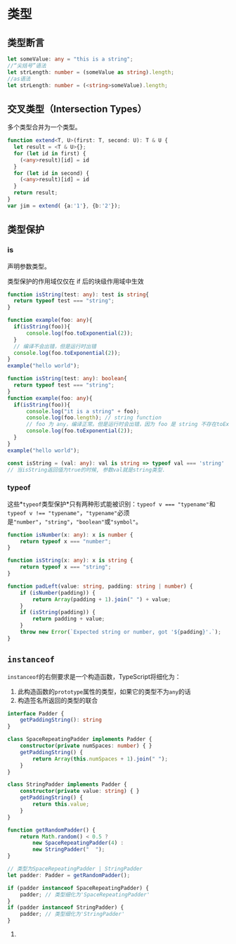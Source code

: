 # 类型

## 类型断言

```typescript
let someValue: any = "this is a string";
//“尖括号”语法
let strLength: number = (someValue as string).length; 
//as语法
let strLength: number = (<string>someValue).length;
```

## 交叉类型（Intersection Types）

多个类型合并为一个类型。

```typescript
function extend<T, U>(first: T, second: U): T & U {
  let result = <T & U>{};
  for (let id in first) {
    (<any>result)[id] = id
  }
  for (let id in second) {
    (<any>result)[id] = id
  }
  return result;
}
var jim = extend( {a:'1'}, {b:'2'});
```

## 类型保护

### is

声明参数类型。

类型保护的作用域仅仅在 if 后的块级作用域中生效

```typescript
function isString(test: any): test is string{
  return typeof test === "string";
}

function example(foo: any){
  if(isString(foo)){
      console.log(foo.toExponential(2));
  }
  // 编译不会出错，但是运行时出错
  console.log(foo.toExponential(2));
}
example("hello world");
```



```typescript
function isString(test: any): boolean{
  return typeof test === "string";
}
function example(foo: any){
  if(isString(foo)){
      console.log("it is a string" + foo);
      console.log(foo.length); // string function
      // foo 为 any，编译正常。但是运行时会出错，因为 foo 是 string 不存在toExponential方法
      console.log(foo.toExponential(2));
  }
}
example("hello world");
```

```typescript
const isString = (val: any): val is string => typeof val === 'string'
// 当isString返回值为true的时候, 参数val就是string类型.
```

### typeof

这些*`typeof`类型保护*只有两种形式能被识别：`typeof v === "typename"`和`typeof v !== "typename"`，`"typename"`必须是`"number"`，`"string"`，`"boolean"`或`"symbol"`。

````typescript
function isNumber(x: any): x is number {
    return typeof x === "number";
}

function isString(x: any): x is string {
    return typeof x === "string";
}

function padLeft(value: string, padding: string | number) {
    if (isNumber(padding)) {
        return Array(padding + 1).join(" ") + value;
    }
    if (isString(padding)) {
        return padding + value;
    }
    throw new Error(`Expected string or number, got '${padding}'.`);
}
````

## `instanceof`

`instanceof`的右侧要求是一个构造函数，TypeScript将细化为：

1. 此构造函数的`prototype`属性的类型，如果它的类型不为`any`的话
2. 构造签名所返回的类型的联合

```typescript
interface Padder {
    getPaddingString(): string
}

class SpaceRepeatingPadder implements Padder {
    constructor(private numSpaces: number) { }
    getPaddingString() {
        return Array(this.numSpaces + 1).join(" ");
    }
}

class StringPadder implements Padder {
    constructor(private value: string) { }
    getPaddingString() {
        return this.value;
    }
}

function getRandomPadder() {
    return Math.random() < 0.5 ?
        new SpaceRepeatingPadder(4) :
        new StringPadder("  ");
}

// 类型为SpaceRepeatingPadder | StringPadder
let padder: Padder = getRandomPadder();

if (padder instanceof SpaceRepeatingPadder) {
    padder; // 类型细化为'SpaceRepeatingPadder'
}
if (padder instanceof StringPadder) {
    padder; // 类型细化为'StringPadder'
}
```

1. 